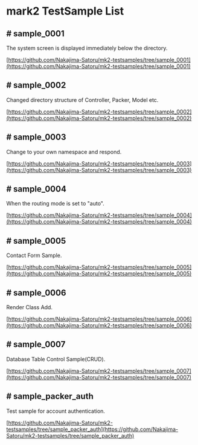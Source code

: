 # mark2 TestSample List

## # sample_0001

The system screen is displayed immediately below the directory.

[https://github.com/Nakajima-Satoru/mk2-testsamples/tree/sample_0001](https://github.com/Nakajima-Satoru/mk2-testsamples/tree/sample_0001)

## # sample_0002

Changed directory structure of Controller, Packer, Model etc.

[https://github.com/Nakajima-Satoru/mk2-testsamples/tree/sample_0002](https://github.com/Nakajima-Satoru/mk2-testsamples/tree/sample_0002)

## # sample_0003

Change to your own namespace and respond.

[https://github.com/Nakajima-Satoru/mk2-testsamples/tree/sample_0003](https://github.com/Nakajima-Satoru/mk2-testsamples/tree/sample_0003)

## # sample_0004

When the routing mode is set to "auto".

[https://github.com/Nakajima-Satoru/mk2-testsamples/tree/sample_0004](https://github.com/Nakajima-Satoru/mk2-testsamples/tree/sample_0004)

## # sample_0005

Contact Form Sample.

[https://github.com/Nakajima-Satoru/mk2-testsamples/tree/sample_0005](https://github.com/Nakajima-Satoru/mk2-testsamples/tree/sample_0005)

## # sample_0006

Render Class Add.

[https://github.com/Nakajima-Satoru/mk2-testsamples/tree/sample_0006](https://github.com/Nakajima-Satoru/mk2-testsamples/tree/sample_0006)

## # sample_0007

Database Table Control Sample(CRUD).

[https://github.com/Nakajima-Satoru/mk2-testsamples/tree/sample_0007](https://github.com/Nakajima-Satoru/mk2-testsamples/tree/sample_0007)

## # sample_packer_auth

Test sample for account authentication.

[https://github.com/Nakajima-Satoru/mk2-testsamples/tree/sample_packer_auth](https://github.com/Nakajima-Satoru/mk2-testsamples/tree/sample_packer_auth)
